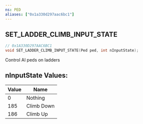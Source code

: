 ```yaml
---
ns: PED
aliases: ["0x1a330d297aac6bc1"]
---
```

## SET_LADDER_CLIMB_INPUT_STATE

```c
// 0x1A330D297AAC6BC1
void SET_LADDER_CLIMB_INPUT_STATE(Ped ped, int nInputState);
```

Control AI peds on ladders

## nInputState Values:
| Value | Name |
| --- | --- |
| 0 | Nothing |
| 185 | Climb Down |
| 186 | Climb Up |

